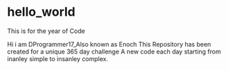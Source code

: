 # hello_world
This is for the year of Code

Hi i am DProgrammer17_Also known as Enoch
This Repository has been created for a unique 365 day challenge 
A new code each day starting from 
inanley simple to insanley complex.
